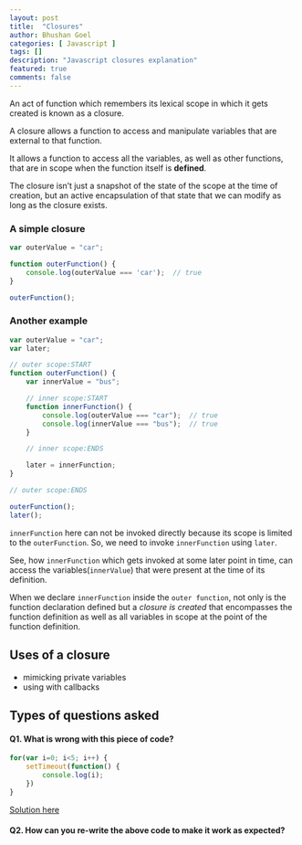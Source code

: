 ```yaml
---
layout: post
title:  "Closures"
author: Bhushan Goel
categories: [ Javascript ]
tags: []
description: "Javascript closures explanation"
featured: true
comments: false
---
```


An act of function which remembers its lexical scope in which it gets created is known as a closure.

A closure allows a function to access and manipulate variables that are external to that function.

It allows a function to access all the variables, as well as other functions, that are in scope when the function itself is **defined**.

The closure isn’t just a snapshot of the state of the scope at the time of creation, but an active encapsulation of that state that we can modify as long as the closure exists.

### A simple closure

```javascript
var outerValue = "car";

function outerFunction() {
    console.log(outerValue === 'car');  // true
}

outerFunction();
```

### Another example

```javascript
var outerValue = "car";
var later;

// outer scope:START
function outerFunction() {
    var innerValue = "bus";

    // inner scope:START
    function innerFunction() {
        console.log(outerValue === "car");  // true
        console.log(innerValue === "bus");  // true
    }

    // inner scope:ENDS

    later = innerFunction;
}

// outer scope:ENDS

outerFunction();
later();
```

`innerFunction` here can not be invoked directly because its scope is limited to the `outerFunction`. So, we need to invoke `innerFunction` using `later`.

See, how `innerFunction` which gets invoked at some later point in time, can access the variables\(`innerValue`\) that were present at the time of its definition.

When we declare `innerFunction` inside the `outer function`, not only is the function declaration defined but a _closure is created_ that encompasses the function definition as well as all variables in scope at the point of the function definition.

## Uses of a closure

* mimicking private variables
* using with callbacks

## Types of questions asked

#### Q1. What is wrong with this piece of code?

```javascript
for(var i=0; i<5; i++) {
    setTimeout(function() {
        console.log(i);
    })
}
```

[Solution here](js-interview/closures-1.md)

#### Q2. How can you re-write the above code to make it work as expected?

